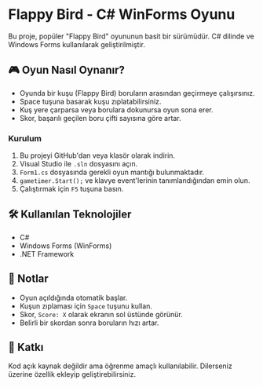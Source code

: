 # Flappy Bird - C# WinForms Oyunu

Bu proje, popüler "Flappy Bird" oyununun basit bir sürümüdür. C# dilinde ve Windows Forms kullanılarak geliştirilmiştir.

## 🎮 Oyun Nasıl Oynanır?

- Oyunda bir kuşu (Flappy Bird) boruların arasından geçirmeye çalışırsınız.
- Space tuşuna basarak kuşu zıplatabilirsiniz.
- Kuş yere çarparsa veya borulara dokunursa oyun sona erer.
- Skor, başarılı geçilen boru çifti sayısına göre artar.

### Kurulum

1. Bu projeyi GitHub'dan veya klasör olarak indirin.
2. Visual Studio ile `.sln` dosyasını açın.
3. `Form1.cs` dosyasında gerekli oyun mantığı bulunmaktadır.
4. `gametimer.Start();` ve klavye event'lerinin tanımlandığından emin olun.
5. Çalıştırmak için `F5` tuşuna basın.

## 🛠️ Kullanılan Teknolojiler

- C#
- Windows Forms (WinForms)
- .NET Framework

## 📌 Notlar

- Oyun açıldığında otomatik başlar.
- Kuşun zıplaması için `Space` tuşunu kullan.
- Skor, `Score: X` olarak ekranın sol üstünde görünür.
- Belirli bir skordan sonra boruların hızı artar.

## 🤝 Katkı

Kod açık kaynak değildir ama öğrenme amaçlı kullanılabilir. Dilerseniz üzerine özellik ekleyip geliştirebilirsiniz.




